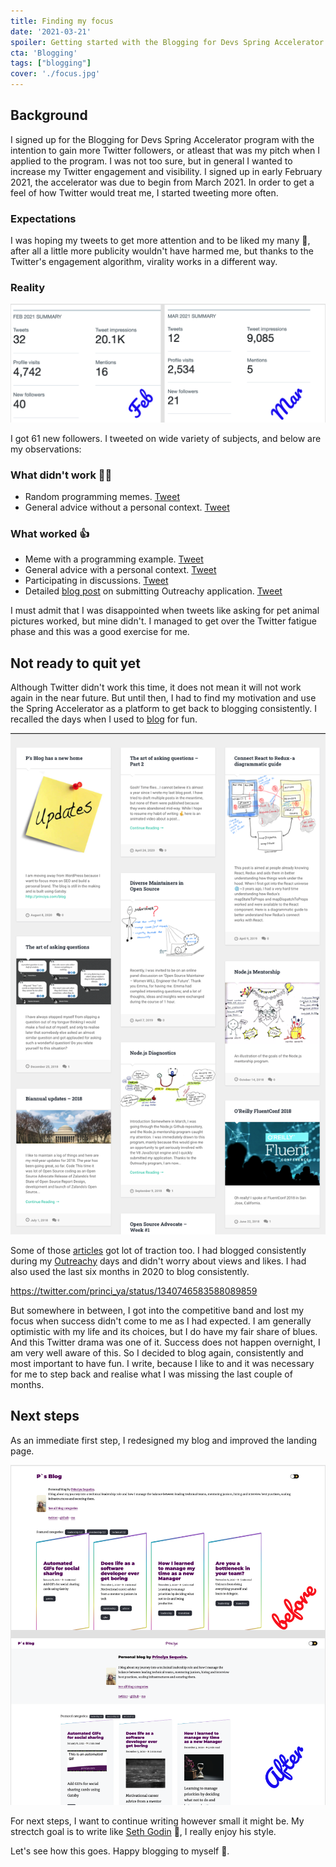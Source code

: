 ```yaml
---
title: Finding my focus
date: '2021-03-21'
spoiler: Getting started with the Blogging for Devs Spring Accelerator
cta: 'Blogging'
tags: ["blogging"]
cover: './focus.jpg'
---
```


## Background

I signed up for the Blogging for Devs Spring Accelerator program with the intention to gain more Twitter followers, or atleast that was my pitch when I applied to the program. I was not too sure, but in general I wanted to increase my Twitter engagement and visibility. I signed up in early February 2021, the accelerator was due to begin from March 2021. In order to get a feel of how Twitter would treat me, I started tweeting more often.

### Expectations

I was hoping my tweets to get more attention and to be liked my many 😬, after all a little more publicity wouldn't have harmed me, but thanks to the Twitter's engagement algorithm, virality works in a different way.

### Reality

![Twitter stats](./twitter.png)

I got 61 new followers. I tweeted on wide variety of subjects, and below are my observations:

### What didn't work 🙅‍♀️

- Random programming memes. [Tweet](https://twitter.com/princi_ya/status/1364887924030857219)
- General advice without a personal context. [Tweet](https://twitter.com/princi_ya/status/1365267325650280459)

### What worked 👍

- Meme with a programming example. [Tweet](https://twitter.com/princi_ya/status/1364488330742620160)
- General advice with a personal context. [Tweet](https://twitter.com/princi_ya/status/1365584288838639616)
- Participating in discussions. [Tweet](https://twitter.com/princi_ya/status/1367381320666472451)
- Detailed [blog post](../ace-your-outreachy-application) on submitting Outreachy application. [Tweet](https://twitter.com/princi_ya/status/1358824692992249856)

I must admit that I was disappointed when tweets like asking for pet animal pictures worked, but mine didn't. I managed to get over the Twitter fatigue phase and this was a good exercise for me.

## Not ready to quit yet

Although Twitter didn't work this time, it does not mean it will not work again in the near future. But until then, I had to find my motivation and use the Spring Accelerator as a platform to get back to blogging consistently. I recalled the days when I used to [blog](https://princiya777.wordpress.com/) for fun.

![Old wordpress blog](./old.png)

Some of those [articles](https://princiya.com/pages/articles.html) got lot of traction too. I had blogged consistently during my [Outreachy](https://princiya777.wordpress.com/category/outreachy/) days and didn't worry about views and likes. I had also used the last six months in 2020 to blog consistently.

https://twitter.com/princi_ya/status/1340746583588089859

But somewhere in between, I got into the competitive band and lost my focus when success didn't come to me as I had expected. I am generally optimistic with my life and its choices, but I do have my fair share of blues. And this Twitter drama was one of it. Success does not happen overnight, I am very well aware of this. So I decided to blog again, consistently and most important to have fun. I write, because I like to and it was necessary for me to step back and realise what I was missing the last couple of months.

## Next steps

As an immediate first step, I redesigned my blog and improved the landing page.

![Updated blog layout](./current.png)

For next steps, I want to continue writing however small it might be. My strectch goal is to write like [Seth Godin](https://seths.blog/) 🤞, I really enjoy his style.

Let's see how this goes. Happy blogging to myself 🎉.


